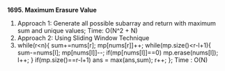 **1695. Maximum Erasure Value**
1. Approach 1: Generate all possible subarray and return with maximum sum and unique values; Time: O(N^2 + N)
2. Approach 2: Using Sliding Window Technique
3. while(r<n){
sum+=nums[r];
mp[nums[r]]++;
while(mp.size()<r-l+1){
sum-=nums[l];
mp[nums[l]]--;
if(mp[nums[l]]==0) mp.erase(nums[l]);
l++;
}
if(mp.size()==r-l+1) ans = max(ans,sum);
r++;
}; Time : O(N)